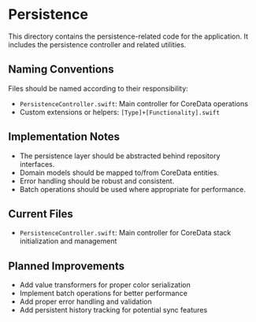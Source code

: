 # Persistence

This directory contains the persistence-related code for the application. It includes the persistence controller and related utilities.

## Naming Conventions

Files should be named according to their responsibility:
- `PersistenceController.swift`: Main controller for CoreData operations
- Custom extensions or helpers: `[Type]+[Functionality].swift`

## Implementation Notes

- The persistence layer should be abstracted behind repository interfaces.
- Domain models should be mapped to/from CoreData entities.
- Error handling should be robust and consistent.
- Batch operations should be used where appropriate for performance.

## Current Files

- `PersistenceController.swift`: Main controller for CoreData stack initialization and management

## Planned Improvements

- Add value transformers for proper color serialization
- Implement batch operations for better performance
- Add proper error handling and validation
- Add persistent history tracking for potential sync features
